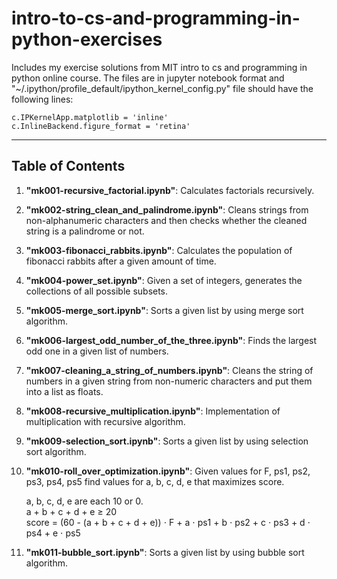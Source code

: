 # intro-to-cs-and-programming-in-python-exercises

Includes my exercise solutions from MIT intro to cs and programming in python online course. The files are in jupyter notebook format and "~/.ipython/profile_default/ipython_kernel_config.py" file should have the following lines:

`c.IPKernelApp.matplotlib = 'inline'`  
`c.InlineBackend.figure_format = 'retina'`

---

## Table of Contents

1. **"mk001-recursive_factorial.ipynb"**: Calculates factorials recursively.
2. **"mk002-string_clean_and_palindrome.ipynb"**: Cleans strings from non-alphanumeric characters and then checks whether the cleaned string is a palindrome or not.
3. **"mk003-fibonacci_rabbits.ipynb"**: Calculates the population of fibonacci rabbits after a given amount of time.
4. **"mk004-power_set.ipynb"**: Given a set of integers, generates the collections of all possible subsets.
5. **"mk005-merge_sort.ipynb"**: Sorts a given list by using merge sort algorithm.
6. **"mk006-largest_odd_number_of_the_three.ipynb"**: Finds the largest odd one in a given list of numbers.
7. **"mk007-cleaning_a_string_of_numbers.ipynb"**: Cleans the string of numbers in a given string from non-numeric characters and put them into a list as floats.
8. **"mk008-recursive_multiplication.ipynb"**: Implementation of multiplication with recursive algorithm.
9. **"mk009-selection_sort.ipynb"**: Sorts a given list by using selection sort algorithm.
10. **"mk010-roll_over_optimization.ipynb"**: Given values for F, ps1, ps2, ps3, ps4, ps5 find values for a, b, c, d, e that maximizes score.

    a, b, c, d, e are each 10 or 0.  
    a + b + c + d + e $\geq$ 20  
    score = (60 - (a + b + c + d + e)) $\cdot$ F + a $\cdot$ ps1 + b $\cdot$ ps2 + c $\cdot$ ps3 + d $\cdot$ ps4 + e $\cdot$ ps5
11. **"mk011-bubble_sort.ipynb"**: Sorts a given list by using bubble sort algorithm.